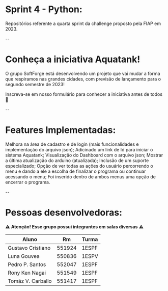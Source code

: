 # Sprint 4 - Python:
Repositórios referente a quarta sprint da challenge proposto pela FIAP em 2023.

--

# Conheça a iniciativa Aquatank!
O grupo SoftForge está desenvolvendo um projeto que vai mudar a forma que respiramos nas grandes cidades, com previsão de lançamento para o segundo semestre de 2023!

Inscreva-se em nosso formulário para conhecer a iniciativa antes de todos 🚀

--

# Features Implementadas:
Melhora na área de cadastro e de login (mais funcionalidades e implementação do arquivo json);
Adicinado um link de Id para iniciar o sistema Aquatank;
Visualização do Dashboard com o arquivo json;
Mostrar a última atualização do arduino (atualizada);
Inclusão de um suporte especializado;
Opção de ver todas as ações do usuário percorrendo o menu e dando a ele a escolha de finalizar o programa ou continuar acessando o menu;
Foi inserido dentro de ambos menus uma opção de encerrar o programa.

--

# Pessoas desenvolvedoras:

⚠ **Atenção! Esse grupo possui integrantes em salas diversas** ⚠

|       Aluno       |     Rm     |   Turma   |
| ----------------- | ---------- | --------- |
| Gustavo Cristiano |   551924   |   1ESPF   |
| Luna Gouvea       |   550836   |   1ESPV   |
| Pedro P. Santos   |   552047   |   1ESPF   |
| Rony Ken Nagai    |   551549   |   1ESPF   |
| Tomáz V. Carballo |   551417   |   1ESPF   |